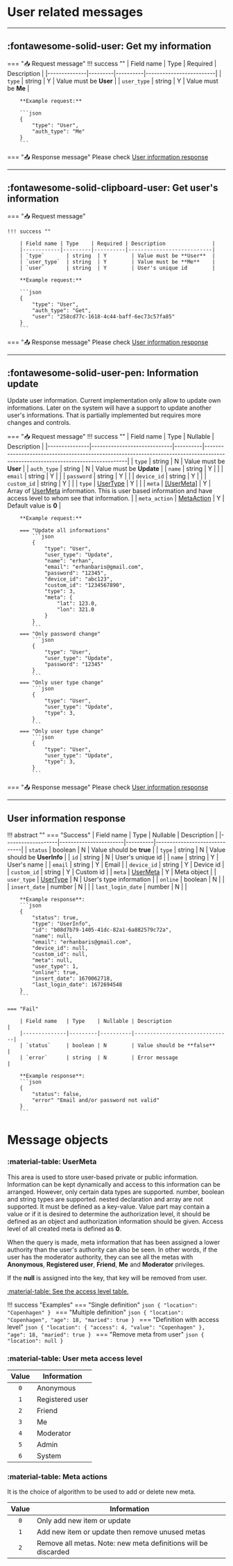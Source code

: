 # User related messages

---

## :fontawesome-solid-user: Get my information

=== ":inbox_tray: Request message"
    !!! success ""
        | Field name   | Type    | Required | Description             |
        |--------------|---------|----------|-------------------------|
        | `type`       | string  | Y        | Value must be **User**  |
        | `user_type`  | string  | Y        | Value must be **Me**    |

        **Example request:**

        ```json
        {
            "type": "User",
            "auth_type": "Me"
        }
        ```

=== ":outbox_tray: Response message"
    Please check [User information response](#user-information-response)

---

## :fontawesome-solid-clipboard-user: Get user's information

=== ":inbox_tray: Request message"

    !!! success ""

        | Field name | Type    | Required | Description               |
        |------------|---------|----------|---------------------------|
        | `type`       | string  | Y        | Value must be **User**  |
        | `user_type`  | string  | Y        | Value must be **Me**    |
        | `user`       | string  | Y        | User's unique id        |

        **Example request:**

        ```json
        {
            "type": "User",
            "auth_type": "Get",
            "user": "258cd77c-1618-4c44-baff-6ec73c57fa85"
        }
        ```

=== ":outbox_tray: Response message"
    Please check [User information response](#user-information-response)

---

## :fontawesome-solid-user-pen: Information update

Update user information. Current implementation only allow to update own informations. Later on the system will have a support to update another user's informations. That is partially implemented but requires more changes and controls.

=== ":inbox_tray: Request message"
    !!! success ""
        | Field name    | Type                        | Nullable | Description                                                                                                                    |
        |---------------|-----------------------------|----------|--------------------------------------------------------------------------------------------------------------------------------|
        | `type`        | string                      | N        | Value must be **User**                                                                                                         |
        | `auth_type`   | string                      | N        | Value must be **Update**                                                                                                       |
        | `name`        | string                      | Y        |                                                                                                                                |
        | `email`       | string                      | Y        |                                                                                                                                |
        | `password`    | string                      | Y        |                                                                                                                                |
        | `device_id`   | string                      | Y        |                                                                                                                                |
        | `custom_id`   | string                      | Y        |                                                                                                                                |
        | `type`        | [UserType](#usertype)       | Y        |                                                                                                                                |
        | `meta`        | [[UserMeta]](#usermeta)     | Y        | Array of [UserMeta](#usermeta) information. This is user based information and have access level to whom see that information. |
        | `meta_action` | [MetaAction](#meta-actions) | Y        | Default value is **0**                                                                                                         |
        
        **Example request:**

        === "Update all informations"
            ```json
            {
                "type": "User",
                "user_type": "Update",
                "name": "erhan",
                "email": "erhanbaris@gmail.com",
                "password": "12345",
                "device_id": "abc123",
                "custom_id": "1234567890",
                "type": 3,
                "meta": {
                    "lat": 123.0,
                    "lon": 321.0
                }
            }
            ```
        === "Only password change"
            ```json
            {
                "type": "User",
                "user_type": "Update",
                "password": "12345"
            }
            ```
        === "Only user type change"
            ```json
            {
                "type": "User",
                "user_type": "Update",
                "type": 3,
            }
            ```
        === "Only user type change"
            ```json
            {
                "type": "User",
                "user_type": "Update",
                "type": 3,
            }
            ```

=== ":outbox_tray: Response message"
    Please check [User information response](#user-information-response)

---

## User information response
!!! abstract ""
    === "Success"
        | Field name        | Type                  | Nullable | Description                  |
        |-------------------|-----------------------|----------|------------------------------|
        | `status`          | boolean               | N        | Value should be **true**     |
        | `type`            | string                | N        | Value should be **UserInfo** |
        | `id`              | string                | N        | User's unique id             |
        | `name`            | string                | Y        | User's name                  |
        | `email`           | string                | Y        | Email                        |
        | `device_id`       | string                | Y        | Device id                    |
        | `custom_id`       | string                | Y        | Custom id                    |
        | `meta`            | [UserMeta](#usermeta) | Y        | Meta object                  |
        | `user_type`       | [UserType](#usertype) | N        | User's type information      |
        | `online`          | boolean               | N        |                              |
        | `insert_date`     | number                | N        |                              |
        | `last_login_date` | number                | N        |                              |

        **Example response**:
        ```json
        {
            "status": true,
            "type": "UserInfo",
            "id": "b08d7b79-1405-41dc-82a1-6a882579c72a",
            "name": null,
            "email": "erhanbaris@gmail.com",
            "device_id": null,
            "custom_id": null,
            "meta": null,
            "user_type": 1,
            "online": true,
            "insert_date": 1670062718,
            "last_login_date": 1672694548
        }
        ```

    === "Fail"

        | Field name   | Type    | Nullable | Description                   |
        |--------------|---------|----------|-------------------------------|
        | `status`     | boolean | N        | Value should be **false**     |
        | `error`      | string  | N        | Error message                 |

        **Example response**:
        ```json
        {
            "status": false,
            "error" "Email and/or password not valid"
        }
        ```


# Message objects
### :material-table: UserMeta

This area is used to store user-based private or public information. Information can be kept dynamically and access to this information can be arranged. However, only certain data types are supported. number, boolean and string types are supported. nested declaration and array are not supported. It must be defined as a key-value. Value part may contain a value or if it is desired to determine the authorization level, it should be defined as an object and authorization information should be given. Access level of all created meta is defined as **0**.

When the query is made, meta information that has been assigned a lower authority than the user's authority can also be seen. In other words, if the user has the moderator authority, they can see all the metas with **Anonymous**, **Registered user**, **Friend**, **Me** and **Moderator** privileges.

If the **null** is assigned into the key, that key will be removed from user.

[:material-table: See the access level table.](#user-meta-access-level)

!!! success "Examples"
    === "Single definition"
        ```json
        {
            "location": "Copenhagen"
        }
        ```
    === "Multiple definition"
        ```json
        {
            "location": "Copenhagen",
            "age": 18,
            "maried": true
        }
        ```
    === "Definition with access level"
        ```json
        {
            "location": {
                "access": 4,
                "value": "Copenhagen"
            },
            "age": 18,
            "maried": true
        }
        ```
    === "Remove meta from user"
        ```json
        {
            "location": null
        }
        ```

### :material-table: User meta access level

| Value   | Information     |
|:-------:|-----------------|
| `0`     | Anonymous       |
| `1`     | Registered user |
| `2`     | Friend          |
| `3`     | Me              |
| `4`     | Moderator       |
| `5`     | Admin           |
| `6`     | System          |


### :material-table: Meta actions
It is the choice of algorithm to be used to add or delete new meta.

| Value   | Information                                                    |
|:-------:|----------------------------------------------------------------|
| `0`     | Only add new item or update                                    |
| `1`     | Add new item or update then remove unused metas                |
| `2`     | Remove all metas. Note: new meta definitions will be discarded |